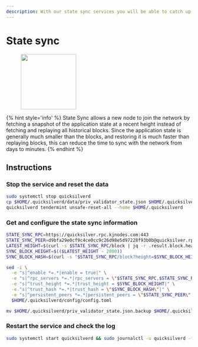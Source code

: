```yaml
---
description: With our state sync services you will be able to catch up latest chain block in matter of minutes
---
```


# State sync

<figure><img src="https://raw.githubusercontent.com/kj89/testnet_manuals/main/pingpub/logos/quicksilver.png" width="150" alt=""><figcaption></figcaption></figure>

{% hint style='info' %}
State Sync allows a new node to join the network by fetching a snapshot of the application state 
at a recent height instead of fetching and replaying all historical blocks. Since the 
application state is generally much smaller than the blocks, and restoring it is much 
faster than replaying blocks, this can reduce the time to sync with the network from days to minutes.
{% endhint %}

## Instructions

### Stop the service and reset the data

```bash
sudo systemctl stop quicksilverd
cp $HOME/.quicksilverd/data/priv_validator_state.json $HOME/.quicksilverd/priv_validator_state.json.backup
quicksilverd tendermint unsafe-reset-all --home $HOME/.quicksilverd
```

### Get and configure the state sync information

```bash
STATE_SYNC_RPC=https://quicksilver.rpc.kjnodes.com:443
STATE_SYNC_PEER=d9bfa29e0cf9c4ce0cc9c26d98e5d97228f93b0b@quicksilver.rpc.kjnodes.com:11656
LATEST_HEIGHT=$(curl -s $STATE_SYNC_RPC/block | jq -r .result.block.header.height)
SYNC_BLOCK_HEIGHT=$(($LATEST_HEIGHT - 2000))
SYNC_BLOCK_HASH=$(curl -s "$STATE_SYNC_RPC/block?height=$SYNC_BLOCK_HEIGHT" | jq -r .result.block_id.hash)

sed -i \
  -e "s|^enable *=.*|enable = true|" \
  -e "s|^rpc_servers *=.*|rpc_servers = \"$STATE_SYNC_RPC,$STATE_SYNC_RPC\"|" \
  -e "s|^trust_height *=.*|trust_height = $SYNC_BLOCK_HEIGHT|" \
  -e "s|^trust_hash *=.*|trust_hash = \"$SYNC_BLOCK_HASH\"|" \
  -e "s|^persistent_peers *=.*|persistent_peers = \"$STATE_SYNC_PEER\"|" \
  $HOME/.quicksilverd/config/config.toml

mv $HOME/.quicksilverd/priv_validator_state.json.backup $HOME/.quicksilverd/data/priv_validator_state.json
```



### Restart the service and check the log

```bash
sudo systemctl start quicksilverd && sudo journalctl -u quicksilverd -f --no-hostname -o cat
```
